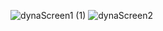 ![dynaScreen1 (1)](https://github.com/user-attachments/assets/9f9ce55e-9094-44f7-8a5f-73dee549b569)
![dynaScreen2](https://github.com/user-attachments/assets/4981f432-ffc7-4ebb-a79a-82d48c73576d)
